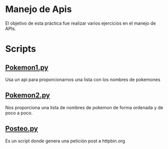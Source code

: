 # Manejo de Apis
El objetivo de esta práctica fue realizar varios ejercicios en el manejo de APIs.
# Scripts
## [Pokemon1.py](https://github.com/GabrielMejia03/PIA/blob/ff1500637bb03183f0c7e01f742af4d9997a2265/Manejo%20de%20Apis/Pokemon1.py)
Usa un api para proporcionarnos una lista con los nombres de pokemones
## [Pokemon2.py](https://github.com/GabrielMejia03/PIA/blob/ff1500637bb03183f0c7e01f742af4d9997a2265/Manejo%20de%20Apis/Pokemon2.py)
Nos proporciona una lista de nombres de pokemon de forma ordenada y de poco a poco.
## [Posteo.py](https://github.com/GabrielMejia03/PIA/blob/ff1500637bb03183f0c7e01f742af4d9997a2265/Manejo%20de%20Apis/Posteo.py)
Es un script donde genera una petición post a httpbin.org
